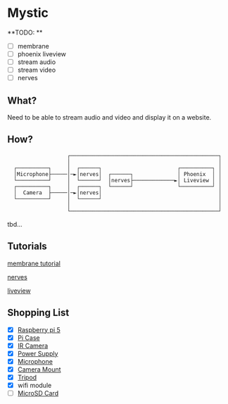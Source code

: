 # Mystic

**TODO: **
- [ ] membrane
- [ ] phoenix liveview
- [ ] stream audio
- [ ] stream video
- [ ] nerves

## What?

Need to be able to stream audio and video and display it on a website. 

## How?

```
                   ┌───────────────────────────────────────────────┐
                   │                                               │
  ┌──────────┐     │  ┌──────┐                        ┌──────────┐ │
  │Microphone├─────│─►│nerves│  ┌──────┐              │ Phoenix  │ │
  └──────────┘     │  └──────┘  │nerves├─────────────►│ Liveview │ │
  ┌──────────┐     │  ┌──────┐  └──────┘              └──────────┘ │
  │  Camera  ├─────│─►│nerves│                                     │
  └──────────┘     │  └──────┘                                     │
                   │                                               │
                   └───────────────────────────────────────────────┘
```

tbd...

## Tutorials

[membrane tutorial](https://github.com/membraneframework/membrane_demo/tree/master/camera_to_hls_nerves) 

[nerves](https://nerves-project.org/) 

[liveview](https://www.youtube.com/watch?v=Fude1tM3kg0)

## Shopping List

- [x] [Raspberry pi 5](https://thepihut.com/products/raspberry-pi-5)
- [x] [Pi Case](https://thepihut.com/products/aluminium-raspberry-pi-5-case)
- [x] [IR Camera](https://thepihut.com/products/raspberry-pi-night-vision-camera)
- [x] [Power Supply](https://thepihut.com/products/raspberry-pi-27w-usb-c-power-supply?variant=42531604168899)
- [x] [Microphone](https://thepihut.com/products/mini-usb-microphone)
- [x] [Camera Mount](https://thepihut.com/products/tripod-mount-for-raspberry-pi-camera-modules)
- [x] [Tripod](https://thepihut.com/products/heavy-duty-tripod-swivel-ball-adapter)
- [x] wifi module
- [ ] [MicroSD Card](https://www.inet.se/produkt/5306125/sandisk-ultra-microsdxc-128-gb)
